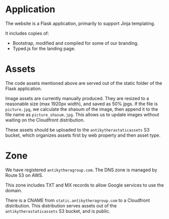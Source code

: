 # Application 

The website is a Flask application, primarily to support Jinja templating. 

It includes copies of:

* Bootstrap, modified and compiled for some of our branding.
* Typed.js for the landing page. 

# Assets

The code assets mentioned above are served out of the static folder of the
Flask application. 

Image assets are currently manually produced. They are resized to a reasonable
size (max 1920px width), and saved as 50% jpgs. If the file is `picture.jpg`, 
we calculate the shasum of the image, then append it to the file name as 
`picture_shasum.jpg`. This allows us to update images without waiting on the
Cloudfront distribution. 

These assets should be uploaded to the `antikytherastaticassets` S3 bucket, 
which organizes assets first by web property and then asset type. 

# Zone

We have registered `antikytheragroup.com`. The DNS zone is managed by Route 53
on AWS. 

This zone includes TXT and MX records to allow Google services to use the 
domain. 

There is a CNAME from `static.antikytheragroup.com` to a Cloudfront 
distribution. This distribution serves assets out of the 
`antikytherastaticassets` S3 bucket, and is public. 
